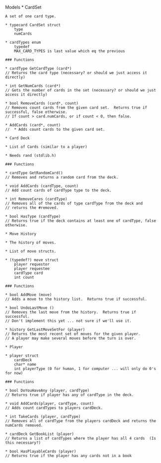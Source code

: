 Models
	* CardSet

	A set of one card type.

	* typecard CardSet struct
		type
		numCards

	* cardTypes enum
		typedef
		MAX_CARD_TYPES is last value which eq the previous

	### Functions
	
	* cardType GetCardType (card*)
	// Returns the card type (necessary? or should we just access it directly)

	* int GetNumCards (card*)
	// Gets the number of cards in the set (necessary? or should we just access it directly)

	* bool RemoveCards (card*, count)
	// Removes count cards from the given card set.  Returns true if successful, false otherwise.
	// If count > card.numCards, or if count < 0, then false.

	* AddCards (card*, count)
	//	* Adds count cards to the given card set.

	* Card Deck

	* List of Cards (similar to a player)

	* Needs rand (stdlib.h)

	### Functions

	* cardType GetRandomCard()
	// Removes and returns a random card from the deck.

	* void AddCards (cardType, count)
	// Add count cards of cardType type to the deck.

	* int RemoveCares (cardType)
	// Removes all of the cards of type cardType from the deck and
	// returns the #removed.

	* bool HasType (cardType)
	// Returns true if the deck contains at least one of cardType, false otherwise.

	* Move History

	* The history of moves.

	* List of move structs.

	* (typedef?) move struct
		player requestor
		player requestee
		cardType card
		int count

	### Functions

	* bool AddMove (move)
	// Adds a move to the history list.  Returns true if successful.

	* bool UndoLastMove ()
	// Removes the last move from the history.  Returns true if successful.
	// Don't implement this yet ... not sure if we'll use it.

	* history GetLastMoveSetFor (player)
	// Returns the most recent set of moves for the given player.
	// A player may make several moves before the turn is over.

	* Player

	* player struct
		cardDeck
		char* name
		int playerType (0 for human, 1 for computer ... will only do 0's for now)

	### Functions

	* bool DoYouHaveAny (player, cardType)
	// Returns true if player has any of cardType in the deck.

	* void AddCards(player, cardType, count)
	// Adds count cardTypes to players cardDeck.

	* int TakeCards (player, cardType)
	// Removes all of cardType from the players cardDeck and returns the numCards removed.

	* cardDeck GetBookList (player)
	// Returns a list of cardTypes where the player has all 4 cards  (Is this necessary?)

	* bool HasPlayableCards (player)
	// Returns true if the player has any cards not in a book
